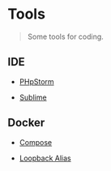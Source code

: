 # Tools
> Some tools for coding.

## IDE

  - [PHpStorm](https://github.com/hhxsv5/dev-tool/blob/master/phpstorm.md)

  - [Sublime](https://github.com/hhxsv5/dev-tool/blob/master/sublime.md)
  
## Docker

  - [Compose](https://github.com/hhxsv5/docker/tree/master/compose)
  
  - [Loopback Alias](https://github.com/hhxsv5/dev-tool/blob/master/LoopbackAlias(Mac%E4%B8%8B%E4%B8%BA%E6%9C%AC%E5%9C%B0%E5%9B%9E%E7%8E%AF%E5%9C%B0%E5%9D%80%E6%B7%BB%E5%8A%A0%E5%88%AB%E5%90%8D)/README.md)
